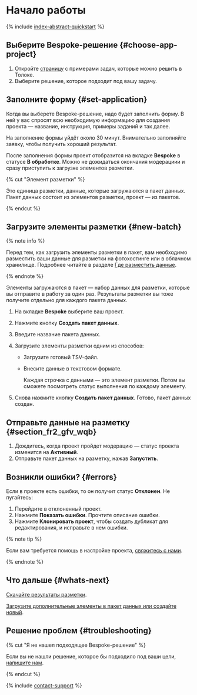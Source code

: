 # Начало работы

{% include [index-abstract-quickstart](_includes/index/id-index/abstract-quickstart.md) %}

## Выберите Bespoke-решение {#choose-app-project}

1. Откройте [страницу](https://toloka.yandex.ru/requester/templates) с примерами задач, которые можно решить в Толоке.
1. Выберите решение, которое подходит под вашу задачу.

## Заполните форму {#set-application}

Когда вы выберете Bespoke-решение, надо будет заполнить форму. В ней у вас спросят всю необходимую информацию для создания проекта — название, инструкция, примеры заданий и так далее.

На заполнение формы уйдёт около 30 минут. Внимательно заполняйте заявку, чтобы получить хороший результат.

После заполнения формы проект отобразится на вкладке **Bespoke** в статусе **В обработке**. Можно не дожидаться окончания модерациии и сразу приступить к загрузке элементов разметки.

{% cut "Элемент разметки" %}

Это единица разметки, данные, которые загружаются в пакет данных. Пакет данных состоит из элементов разметки, проект — из пакетов.

{% endcut %}

## Загрузите элементы разметки {#new-batch}

{% note info %}

Перед тем, как загрузить элементы разметки в пакет, вам необходимо разместить ваши данные для разметки на фотохостинге или в облачном хранилище. Подробнее читайте в разделе [Где разместить данные](https://toloka.ai/ru/docs/guide/concepts/cloud-storage.html).

{% endnote %}

Элементы загружаются в пакет — набор данных для разметки, которые вы отправите в работу за один раз. Результаты разметки вы тоже получите отдельно для каждого пакета данных.

1. На вкладке **Bespoke** выберите ваш проект.
1. Нажмите кнопку **Создать пакет данных**.
1. Введите название пакета данных.
1. Загрузите элементы разметки одним из способов:

    - Загрузите готовый TSV-файл.

    - Внесите данные в текстовом формате.

      Каждая строчка с данными — это элемент разметки. Потом вы сможете посмотреть статус выполнения по каждому элементу.

1. Снова нажмите кнопку **Создать пакет данных**. Готово, пакет данных создан.

## Отправьте данные на разметку {#section_fr2_gfv_wqb}

1. Дождитесь, когда проект пройдет модерацию — статус проекта изменится на **Активный**.
1. Отправьте пакет данных на разметку, нажав **Запустить**.

## Возникли ошибки? {#errors}

Если в проекте есть ошибки, то он получит статус **Отклонен**. Не пугайтесь:

1. Перейдите в отклоненный проект.
1. Нажмите **Показать ошибки**. Прочтите описание ошибки.
1. Нажмите **Клонировать проект**, чтобы создать дубликат для редактирования, и исправьте в нем ошибки.

{% note tip %}

Если вам требуется помощь в настройке проекта, [свяжитесь с нами](https://toloka.ai/ru/docs/guide/troubleshooting/support-solution.html#troubleshooting__new_1).

{% endnote %}

## Что дальше {#whats-next}

[Скачайте результаты разметки](download-results.md).

[Загрузите дополнительные элементы в пакет данных или создайте новый](add-task.md#edit).

## Решение проблем {#troubleshooting}

{% cut "Я не нашел подходящее Bespoke-решение" %}

Если вы не нашли решение, которое бы подходило под ваши цели, [напишите нам](https://toloka.ai/ru/docs/guide/troubleshooting/support-solution.html#troubleshooting__new_1).

{% endcut %}

{% include [contact-support](_includes/contact-support.md) %}
